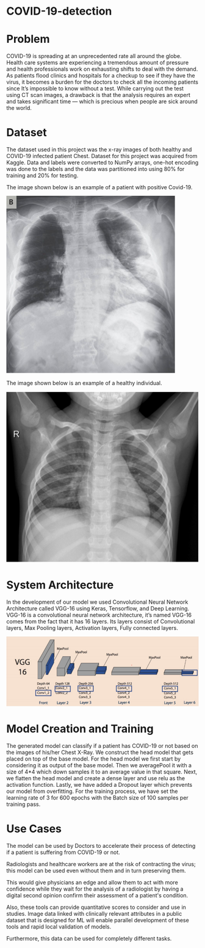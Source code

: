 # COVID-19-detection

# Problem
COVID-19 is spreading at an unprecedented rate all around the globe. Health care systems are experiencing a tremendous amount of pressure and health professionals work on exhausting shifts to deal with the demand. As patients flood clinics and hospitals for a checkup to see if they have the virus, it becomes a burden for the doctors to check all the incoming patients since It’s impossible to know without a test. While carrying out the test using CT scan images, a drawback is that the analysis requires an expert and takes significant time — which is precious when people are sick around the world.

# Dataset
The dataset used in this project was the x-ray images of both healthy and COVID-19 infected patient Chest. Dataset for this project was acquired from Kaggle. Data and labels were converted to NumPy arrays, one-hot encoding was
done to the labels and the data was partitioned into using 80% for training
and 20% for testing.

The image shown below is an example of a patient with positive Covid-19.

![](images/posCovid-19.png)

The image shown below is an example of a healthy individual.

![](images/HealthyIndividual.png)

# System Architecture
In the development of our model we used Convolutional Neural Network
Architecture called VGG-16 using Keras, Tensorflow, and Deep Learning.
VGG-16 is a convolutional neural network architecture, it’s named VGG-16
comes from the fact that it has 16 layers. Its layers consist of Convolutional
layers, Max Pooling layers, Activation layers, Fully connected layers.

![](images/archi.png)

# Model Creation and Training
The generated model can classify if a patient has COVID-19 or not based on the
images of his/her Chest X-Ray. We construct the head model that gets placed on
top of the base model. For the head model we first start by considering it as
output of the base model. Then we averagePool it with a size of 4*4 which down
samples it to an average value in that square. Next, we flatten the head model
and create a dense layer and use relu as the activation function. Lastly, we have
added a Dropout layer which prevents our model from overfitting.
For the training process, we have set the learning rate of 3 for 600 epochs with
the Batch size of 100 samples per training pass.

# Use Cases
The model can be used by Doctors to accelerate their process of detecting
if a patient is suffering from COVID-19 or not.

Radiologists and healthcare workers are at the risk of contracting the
virus; this model can be used even without them and in turn preserving
them.

This would give physicians an edge and allow them to act with more
confidence while they wait for the analysis of a radiologist by having a
digital second opinion confirm their assessment of a patient's condition.

Also, these tools can provide quantitative scores to consider and use in
studies. Image data linked with clinically relevant attributes in a public
dataset that is designed for ML will enable parallel development of these
tools and rapid local validation of models.

Furthermore, this data can be used for completely different tasks.


